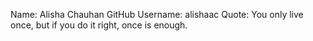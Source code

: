 Name: Alisha Chauhan
GitHub Username: alishaac
Quote: You only live once, but if you do it right, once is enough.